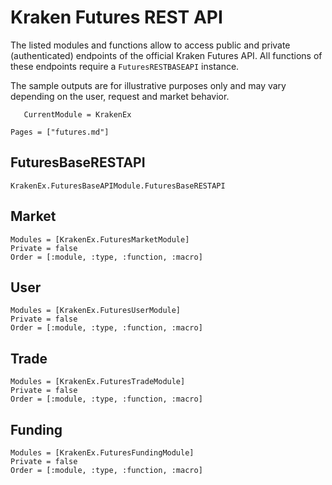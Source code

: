 # Kraken Futures REST API

The listed modules and functions allow to access public and private (authenticated) endpoints of the official Kraken Futures API. All functions of these endpoints require a `FuturesRESTBASEAPI` instance.

The sample outputs are for illustrative purposes only and may vary depending on the user, request and market behavior.

```@meta
   CurrentModule = KrakenEx
```

```@contents
Pages = ["futures.md"]
```

## FuturesBaseRESTAPI

```@docs
KrakenEx.FuturesBaseAPIModule.FuturesBaseRESTAPI
```

## Market

```@autodocs
Modules = [KrakenEx.FuturesMarketModule]
Private = false
Order = [:module, :type, :function, :macro]
```

## User

```@autodocs
Modules = [KrakenEx.FuturesUserModule]
Private = false
Order = [:module, :type, :function, :macro]
```

## Trade

```@autodocs
Modules = [KrakenEx.FuturesTradeModule]
Private = false
Order = [:module, :type, :function, :macro]
```

## Funding

```@autodocs
Modules = [KrakenEx.FuturesFundingModule]
Private = false
Order = [:module, :type, :function, :macro]
```

